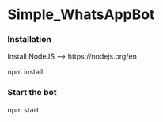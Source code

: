 # Simple_WhatsAppBot
<h3>Installation</h3>
<p>Install NodeJS --> https://nodejs.org/en</p>
<p>npm install</p>

<h3>Start the bot</h3>
<p>npm start</p>
